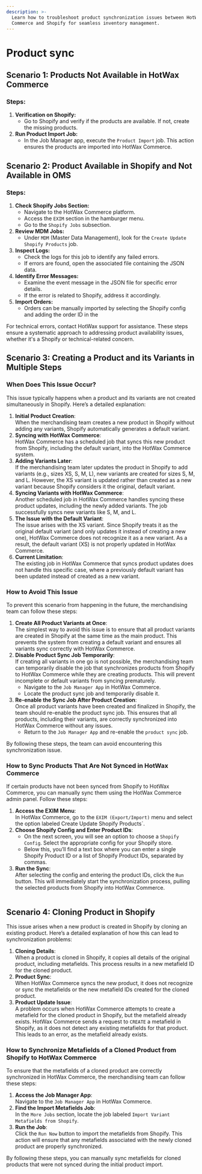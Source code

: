 ```yaml
---
description: >-
  Learn how to troubleshoot product synchronization issues between HotWax
  Commerce and Shopify for seamless inventory management.
---
```


# Product sync

## Scenario 1: Products Not Available in HotWax Commerce

### Steps:

1. **Verification on Shopify:**
   * Go to Shopify and verify if the products are available. If not, create the missing products.
2. **Run Product Import Job:**
   * In the Job Manager app, execute the `Product Import` job. This action ensures the products are imported into HotWax Commerce.

## Scenario 2: Product Available in Shopify and Not Available in OMS

### Steps:

1. **Check Shopify Jobs Section:**
   * Navigate to the HotWax Commerce platform.
   * Access the `EXIM` section in the hamburger menu.
   * Go to the `Shopify Jobs` subsection.
2. **Review MDM Jobs:**
   * Under `MDM` (Master Data Management), look for the `Create Update Shopify Products` job.
3. **Inspect Logs:**
   * Check the logs for this job to identify any failed errors.
   * If errors are found, open the associated file containing the JSON data.
4. **Identify Error Messages:**
   * Examine the event message in the JSON file for specific error details.
   * If the error is related to Shopify, address it accordingly.
5. **Import Orders:**
   * Orders can be manually imported by selecting the Shopify config and adding the order ID in the

For technical errors, contact HotWax support for assistance. These steps ensure a systematic approach to addressing product availability issues, whether it's a Shopify or technical-related concern.

## Scenario 3: Creating a Product and its Variants in Multiple Steps

### When Does This Issue Occur?

This issue typically happens when a product and its variants are not created simultaneously in Shopify. Here’s a detailed explanation:

1. **Initial Product Creation**:\
   When the merchandising team creates a new product in Shopify without adding any variants, Shopify automatically generates a default variant.
2. **Syncing with HotWax Commerce**:\
   HotWax Commerce has a scheduled job that syncs this new product from Shopify, including the default variant, into the HotWax Commerce system.
3. **Adding Variants Later**:\
   If the merchandising team later updates the product in Shopify to add variants (e.g., sizes XS, S, M, L), new variants are created for sizes S, M, and L. However, the XS variant is updated rather than created as a new variant because Shopify considers it the original, default variant.
4. **Syncing Variants with HotWax Commerce**:\
   Another scheduled job in HotWax Commerce handles syncing these product updates, including the newly added variants. The job successfully syncs new variants like S, M, and L.
5. **The Issue with the Default Variant**:\
   The issue arises with the XS variant. Since Shopify treats it as the original default variant (and only updates it instead of creating a new one), HotWax Commerce does not recognize it as a new variant. As a result, the default variant (XS) is not properly updated in HotWax Commerce.
6. **Current Limitation**:\
   The existing job in HotWax Commerce that syncs product updates does not handle this specific case, where a previously default variant has been updated instead of created as a new variant.

### How to Avoid This Issue

To prevent this scenario from happening in the future, the merchandising team can follow these steps:

1. **Create All Product Variants at Once**:\
   The simplest way to avoid this issue is to ensure that all product variants are created in Shopify at the same time as the main product. This prevents the system from creating a default variant and ensures all variants sync correctly with HotWax Commerce.
2. **Disable Product Sync Job Temporarily**:\
   If creating all variants in one go is not possible, the merchandising team can temporarily disable the job that synchronizes products from Shopify to HotWax Commerce while they are creating products. This will prevent incomplete or default variants from syncing prematurely.
   * Navigate to the `Job Manager App` in HotWax Commerce.
   * Locate the product sync job and temporarily disable it.
3. **Re-enable the Sync Job After Product Creation**:\
   Once all product variants have been created and finalized in Shopify, the team should re-enable the product sync job. This ensures that all products, including their variants, are correctly synchronized into HotWax Commerce without any issues.
   * Return to the `Job Manager App` and re-enable the `product sync` job.

By following these steps, the team can avoid encountering this synchronization issue.

### How to Sync Products That Are Not Synced in HotWax Commerce

If certain products have not been synced from Shopify to HotWax Commerce, you can manually sync them using the HotWax Commerce admin panel. Follow these steps:

1. **Access the EXIM Menu**:\
   In HotWax Commerce, go to the `EXIM (Export/Import)` menu and select the option labeled Create Update Shopify Products\`.
2. **Choose Shopify Config and Enter Product IDs**:
   * On the next screen, you will see an option to choose a `Shopify Config`. Select the appropriate config for your Shopify store.
   * Below this, you’ll find a text box where you can enter a single Shopify Product ID or a list of Shopify Product IDs, separated by commas.
3. **Run the Sync**:\
   After selecting the config and entering the product IDs, click the `Run` button. This will immediately start the synchronization process, pulling the selected products from Shopify into HotWax Commerce.

<figure><img src="../.gitbook/assets/product sync.png" alt=""><figcaption></figcaption></figure>

## Scenario 4: Cloning Product in Shopify

This issue arises when a new product is created in Shopify by cloning an existing product. Here’s a detailed explanation of how this can lead to synchronization problems:

1. **Cloning Details**:\
   When a product is cloned in Shopify, it copies all details of the original product, including metafields. This process results in a new metafield ID for the cloned product.
2. **Product Sync**:\
   When HotWax Commerce syncs the new product, it does not recognize or sync the metafields or the new metafield IDs created for the cloned product.
3. **Product Update Issue**:\
   A problem occurs when HotWax Commerce attempts to create a metafield for the cloned product in Shopify, but the metafield already exists. HotWax Commerce sends a request to `CREATE` a metafield in Shopify, as it does not detect any existing metafields for that product. This leads to an error, as the metafield already exists.

### How to Synchronize Metafields of a Cloned Product from Shopify to HotWax Commerce

To ensure that the metafields of a cloned product are correctly synchronized in HotWax Commerce, the merchandising team can follow these steps:

1. **Access the Job Manager App**:\
   Navigate to the `Job Manager App` in HotWax Commerce.
2. **Find the Import Metafields Job**:\
   In the `More Jobs` section, locate the job labeled `Import Variant Metafields from Shopify`.
3. **Run the Job**:\
   Click the `Run Now` button to import the metafields from Shopify. This action will ensure that any metafields associated with the newly cloned product are properly synchronized.

By following these steps, you can manually sync metafields for cloned products that were not synced during the initial product import.
